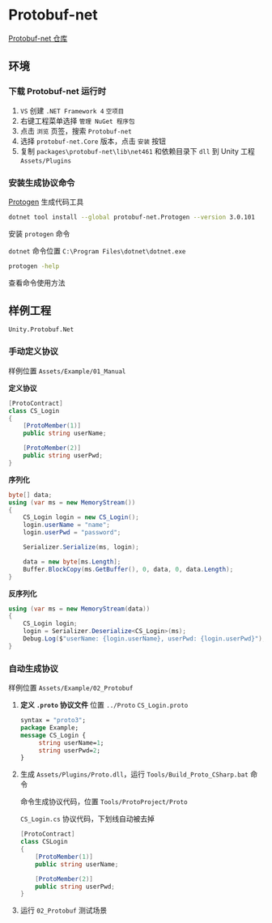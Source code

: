 # Protobuf-net

[Protobuf-net 仓库](https://github.com/protobuf-net/protobuf-net) 

## 环境

### 下载 Protobuf-net 运行时

1. `VS` 创建 `.NET Framework 4` `空项目`
2. 右键工程菜单选择 `管理 NuGet 程序包` 
3. 点击 `浏览` 页签，搜索 `Protobuf-net`  
4. 选择 `protobuf-net.Core` 版本，点击 `安装` 按钮
5. 复制 `packages\protobuf-net\lib\net461` 和依赖目录下 `dll` 到 Unity 工程 `Assets/Plugins`



### 安装生成协议命令

[Protogen](https://www.nuget.org/packages/protobuf-net.Protogen) 生成代码工具

```sh
dotnet tool install --global protobuf-net.Protogen --version 3.0.101
```

安装 `protogen` 命令

`dotnet` 命令位置 `C:\Program Files\dotnet\dotnet.exe`

```sh
protogen -help
```

查看命令使用方法





## **样例工程**

`Unity.Protobuf.Net`

### 手动定义协议

样例位置 `Assets/Example/01_Manual`

**定义协议**

```c#
[ProtoContract]
class CS_Login
{
    [ProtoMember(1)]
    public string userName;

    [ProtoMember(2)]
    public string userPwd;
}
```
**序列化**

```c#
byte[] data;
using (var ms = new MemoryStream())
{
    CS_Login login = new CS_Login();
    login.userName = "name";
    login.userPwd = "password";

    Serializer.Serialize(ms, login);

    data = new byte[ms.Length];
    Buffer.BlockCopy(ms.GetBuffer(), 0, data, 0, data.Length);
}
```

**反序列化**

```c#
using (var ms = new MemoryStream(data))
{
    CS_Login login;
    login = Serializer.Deserialize<CS_Login>(ms);
    Debug.Log($"userName: {login.userName}, userPwd: {login.userPwd}");
}
```

### 自动生成协议

 样例位置 `Assets/Example/02_Protobuf`

1. **定义 `.proto` 协议文件**
    位置 `../Proto`
    `CS_Login.proto`

   ```protobuf
   syntax = "proto3";
   package Example;
   message CS_Login {
        string userName=1;
        string userPwd=2;
   }
   ```

2. 生成 `Assets/Plugins/Proto.dll`，运行 `Tools/Build_Proto_CSharp.bat` 命令

   命令生成协议代码，位置 `Tools/ProtoProject/Proto`

   `CS_Login.cs` 协议代码，下划线自动被去掉

   ```c#
   [ProtoContract]
   class CSLogin
   {
       [ProtoMember(1)]
       public string userName;
   
       [ProtoMember(2)]
       public string userPwd;
   }
   ```

3. 运行 `02_Protobuf` 测试场景


